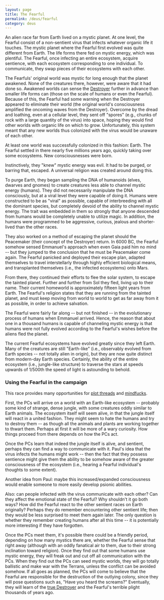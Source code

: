 ```yaml
---
layout: page
title: The Fearful
permalink: /deus/fearful
category: deus
---
```

An alien race far from Earth lived on a mystic planet. At one level, the Fearful consist of a non-sentient virus that infects whatever organic life it touches. The mystic planet where the Fearful first evolved was quite different from Earth. The life forms there fed on mystic energy, which was plentiful. The Fearful, once infecting an entire ecosystem, acquire sentience, with each ecosystem corresponding to one individual. To communicate, they swap pieces of their ecosystems with each other.

The Fearfuls' original world was mystic for long enough that the planet awakened. None of the creatures there, however, were aware that it had done so. Awakened worlds can sense the [Destroyer](universe-creation) further in advance than smaller life forms can (those on the scale of humans or even the Fearful). Because of this, the Fearful had some warning when the Destroyer appeared to eliminate their world (the original world's consciousness amplified the oncoming waves from the Destroyer). Overcome by the dread and loathing, even at a cellular level, they sent off &quot;spores&quot; (e.g., chunks of rock with a large quantity of the virus) into space, hoping they would find other worlds with organic life on which to grow. Unfortunately, this system meant that any new worlds thus colonized with the virus would be unaware of each other.

At least one world was successfully colonized in this fashion: Earth. The Fearful settled in there nearly five millions years ago, quickly taking over some ecosystems. New consciousnesses were born.

Instinctively, they &quot;knew&quot; mystic energy was evil. It had to be purged, or barring that, escaped. A universal religion was created around doing this.

To purge Earth, they began sampling the DNA of humanoids (elves, dwarves and gnomes) to create creatures less able to channel mystic energy (humans). They did not necessarily manipulate the DNA consciously, but at a viral level they were capable of doing it. Humans were constructed to be as &quot;viral&quot; as possible, capable of interbreeding with all the dominant species, but completely devoid of the ability to channel mystic energy. The trait was embedded in them so strongly that anyone descended from humans would be completely unable to utilize magic. In addition, the humans were programmed to be aggressive, curious, jealous and shorter-lived than the other races.

They also worked on a method of escaping the planet should the Peacemaker (their concept of the Destroyer) return. In 6000 BC, the Fearful somehow sensed Emmanuel's approach when even Gaia paid him no mind -- but they jumped to the conclusion that he must be Peacemaker come again. The Fearful panicked and deployed their escape plan, adapted themselves to travel interstellarly through highly efficient biological means, and transplanted themselves (i.e., the infected ecosystems) onto Mars.

From there, they continued their efforts to flee the solar system, to escape the tainted planet. Further and further from Sol they fled, living up to their name. Their current homeworld is approximately fifteen light years from Earth. The Fearful's religion states that they are running from the tainted planet, and must keep moving from world to world to get as far away from it as possible, in order to achieve salvation.

The Fearful were fairly far along -- but not finished -- in the evolutionary process of humans when Emmanuel arrived.  Hence, the reason that about one in a thousand humans is capable of channeling mystic energy is that humans were not fully evolved according to the Fearful's wishes before the aliens fled the planet.

The current Fearful ecosystems have evolved greatly since they left Earth. Many of the creatures are still &quot;Earth-like&quot; (i.e., observably evolved from Earth species -- not totally alien in origin), but they are now quite distinct from modern-day Earth species. Certainly, the ability of the entire ecosystem (i.e., jungle-like structure) to traverse the stars at speeds upwards of 1/500th the speed of light is astounding to behold.


### Using the Fearful in the campaign

This race provides many opportunities for [plot threads](plot) and [mindfucks](mindfucks).

First, the PCs will arrive on a world with an Earth-like ecosystem -- probably some kind of strange, dense jungle, with some creatures oddly similar to Earth animals. The ecosystem itself will seem alive, in that the jungle itself will react in a united fashion. They might seem to hate the humans and try to destroy them -- as though all the animals and plants are working together to thwart them. Perhaps at first it will be more of a wary curiosity. How things proceed from there depends on how the PCs act.

Once the PCs learn that indeed the jungle itself is alive, and sentient, perhaps they can find a way to communicate with it. Paul's idea that the virus infects the humans might work -- then the fact that they possess sentience might give them the ability to be somehow aware of the greater consciousness of the ecosystem (i.e., hearing a Fearful individual's thoughts to some extent).

Another idea from Paul: maybe this increased/expanded consciousness would enable someone to more easily develop psionic abilities.

Also: can people infected with the virus communicate with each other? Can they affect the emotional state of the Fearful? Why shouldn't it go both ways? How did the Fearful react to the other sentient races on Earth originally? Perhaps they do remember encountering other sentient life; then they would be less surprised to meet them again later. The only question is whether they remember creating humans after all this time -- it is potentially more interesting if they have forgotten.

Once the PCs meet them, it's possible there could be a friendly period, depending on how many mystics there are, whether the Fearful sense that right away (although with an oddly fanatical air to them, due to their strong inclination toward religion). Once they find out that some humans use mystic energy, they will freak out and cut off all communication with the PCs. When they find out the PCs can seed mystic worlds, they will go totally ballistic and make war with the Terrans, unless the conflict can be avoided somehow. If all goes as planned, the PCs will come to believe that the Fearful are responsible for the destruction of the outlying colony, since they will pose questions such as, &quot;Have you heard the screams?&quot; Eventually, they will learn of the [true Destroyer](universe-creation) and the Fearful's terrible plight thousands of years ago.
